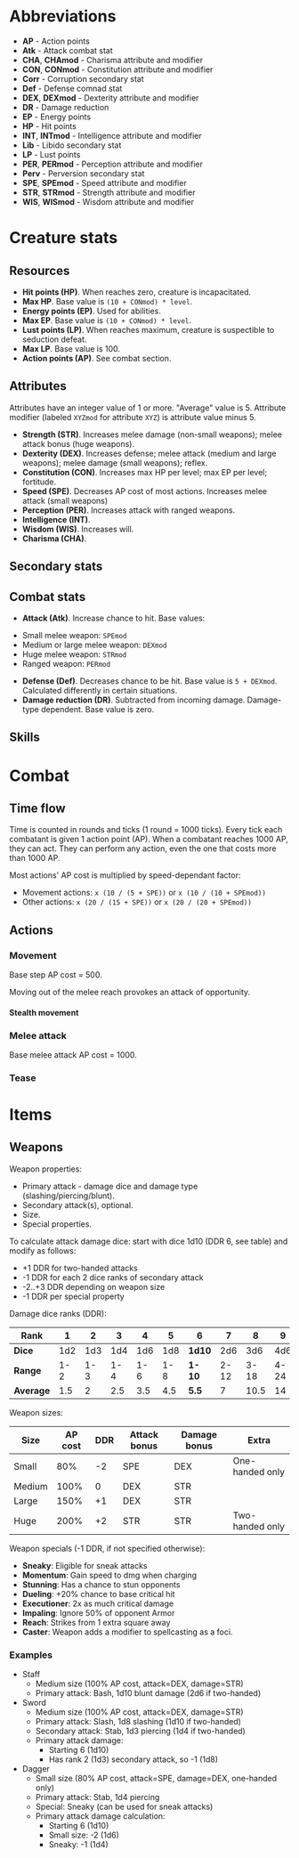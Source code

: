 # Abbreviations

* **AP** - Action points
* **Atk** - Attack combat stat
* **CHA**, **CHAmod** - Charisma attribute and modifier
* **CON**, **CONmod** - Constitution attribute and modifier
* **Corr** - Corruption secondary stat
* **Def** - Defense comnad stat
* **DEX**, **DEXmod** - Dexterity attribute and modifier
* **DR** - Damage reduction
* **EP** - Energy points
* **HP** - Hit points
* **INT**, **INTmod** - Intelligence attribute and modifier
* **Lib** - Libido secondary stat
* **LP** - Lust points
* **PER**, **PERmod** - Perception attribute and modifier
* **Perv** - Perversion secondary stat
* **SPE**, **SPEmod** - Speed attribute and modifier
* **STR**, **STRmod** - Strength attribute and modifier
* **WIS**, **WISmod** - Wisdom attribute and modifier

# Creature stats

## Resources

* **Hit points (HP)**. When reaches zero, creature is incapacitated.
* **Max HP**. Base value is `(10 + CONmod) * level`.
* **Energy points (EP)**. Used for abilities.
* **Max EP**. Base value is `(10 + CONmod) * level`.
* **Lust points (LP)**. When reaches maximum, creature is suspectible to seduction defeat.
* **Max LP**. Base value is 100.
* **Action points (AP)**. See combat section.

## Attributes

Attributes have an integer value of 1 or more. "Average" value is 5. Attribute modifier (labeled `XYZmod` for attribute `XYZ`) is attribute value minus 5.

* **Strength (STR)**. Increases melee damage (non-small weapons); melee attack bonus (huge weapons).
* **Dexterity (DEX)**. Increases defense; melee attack (medium and large weapons); melee damage (small weapons); reflex.
* **Constitution (CON)**. Increases max HP per level; max EP per level; fortitude.
* **Speed (SPE)**. Decreases AP cost of most actions. Increases melee attack (small weapons)
* **Perception (PER)**. Increases attack with ranged weapons.
* **Intelligence (INT)**.
* **Wisdom (WIS)**. Increases will.
* **Charisma (CHA)**.

## Secondary stats

## Combat stats

* **Attack (Atk)**. Increase chance to hit. Base values:
 - Small melee weapon: `SPEmod`
 - Medium or large melee weapon: `DEXmod`
 - Huge melee weapon: `STRmod`
 - Ranged weapon: `PERmod`
* **Defense (Def)**. Decreases chance to be hit. Base value is `5 + DEXmod`. Calculated differently in certain situations.
* **Damage reduction (DR)**. Subtracted from incoming damage. Damage-type dependent. Base value is zero.

## Skills

# Combat

## Time flow

Time is counted in rounds and ticks (1 round = 1000 ticks). Every tick each combatant is given 1 action point (AP). When a combatant reaches 1000 AP, they can act. They can perform any action, even the one that costs more than 1000 AP.

Most actions' AP cost is multiplied by speed-dependant factor:
* Movement actions: `x (10 / (5 + SPE))` or `x (10 / (10 + SPEmod))`
* Other actions: `x (20 / (15 + SPE))` or `x (20 / (20 + SPEmod))`

## Actions

### Movement

Base step AP cost = 500.

Moving out of the melee reach provokes an attack of opportunity.

#### Stealth movement

### Melee attack

Base melee attack AP cost = 1000.

### Tease

# Items

## Weapons

Weapon properties:
* Primary attack - damage dice and damage type (slashing/piercing/blunt).
* Secondary attack(s), optional.
* Size.
* Special properties.

To calculate attack damage dice: start with dice 1d10 (DDR 6, see table) and modify as follows:
* +1 DDR for two-handed attacks
* -1 DDR for each 2 dice ranks of secondary attack
* -2..+3 DDR depending on weapon size
* -1 DDR per special property

Damage dice ranks (DDR):

| Rank        | 1   | 2   | 3   | 4   | 5   | 6        | 7    | 8    | 9    | 10   | 11   |
|-------------|-----|-----|-----|-----|-----|----------|------|------|------|------|------|
| **Dice**    | 1d2 | 1d3 | 1d4 | 1d6 | 1d8 | **1d10** | 2d6  | 3d6  | 4d6  | 4d8  | 4d10 |
| **Range**   | 1-2 | 1-3 | 1-4 | 1-6 | 1-8 | **1-10** | 2-12 | 3-18 | 4-24 | 4-32 | 4-40 |
| **Average** | 1.5 | 2   | 2.5 | 3.5 | 4.5 | **5.5**  | 7    | 10.5 | 14   | 18   | 22   |

Weapon sizes:

| Size   | AP cost | DDR | Attack bonus | Damage bonus | Extra           |
|--------|---------|-----|--------------|--------------|-----------------|
| Small  | 80%     | -2  | SPE          | DEX          | One-handed only |
| Medium | 100%    | 0   | DEX          | STR          |                 |
| Large  | 150%    | +1  | DEX          | STR          |                 |
| Huge   | 200%    | +2  | STR          | STR          | Two-handed only |

Weapon specials (-1 DDR, if not specified otherwise):
* **Sneaky**: Eligible for sneak attacks
* **Momentum**: Gain speed to dmg when charging
* **Stunning**: Has a chance to stun opponents
* **Dueling**: +20% chance to base critical hit
* **Executioner**: 2x as much critical damage
* **Impaling**: Ignore 50% of opponent Armor
* **Reach**: Strikes from 1 extra square away
* **Caster**: Weapon adds a modifier to spellcasting as a foci.

### Examples

* Staff 
  - Medium size (100% AP cost, attack=DEX, damage=STR)
  - Primary attack: Bash, 1d10 blunt damage (2d6 if two-handed)
* Sword
  - Medium size (100% AP cost, attack=DEX, damage=STR)
  - Primary attack: Slash, 1d8 slashing (1d10 if two-handed)
  - Secondary attack: Stab, 1d3 piercing (1d4 if two-handed)
  - Primary attack damage:
    - Starting 6 (1d10)
    - Has rank 2 (1d3) secondary attack, so -1 (1d8)
* Dagger
  - Small size (80% AP cost, attack=SPE, damage=DEX, one-handed only)
  - Primary attack: Stab, 1d4 piercing
  - Special: Sneaky (can be used for sneak attacks)
  - Primary attack damage calculation:
      - Starting 6 (1d10)
      - Small size: -2 (1d6)
      - Sneaky: -1 (1d4)